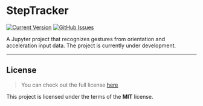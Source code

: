 StepTracker
============
[![Current Version](https://img.shields.io/badge/version-0.0.1-green.svg)](https://github.com/danbunnell/gesture-classifier) [![GitHub Issues](https://img.shields.io/github/issues/danbunnell/gesture-classifier.svg)](https://github.com/danbunnell/gesture-classifier/issues) 

A Jupyter project that recognizes gestures from orientation and acceleration input data.  The project is currently under development.

---

## License
>You can check out the full license [here](https://github.com/danbunnell/gesture-classifier/blob/master/LICENSE)

This project is licensed under the terms of the **MIT** license.